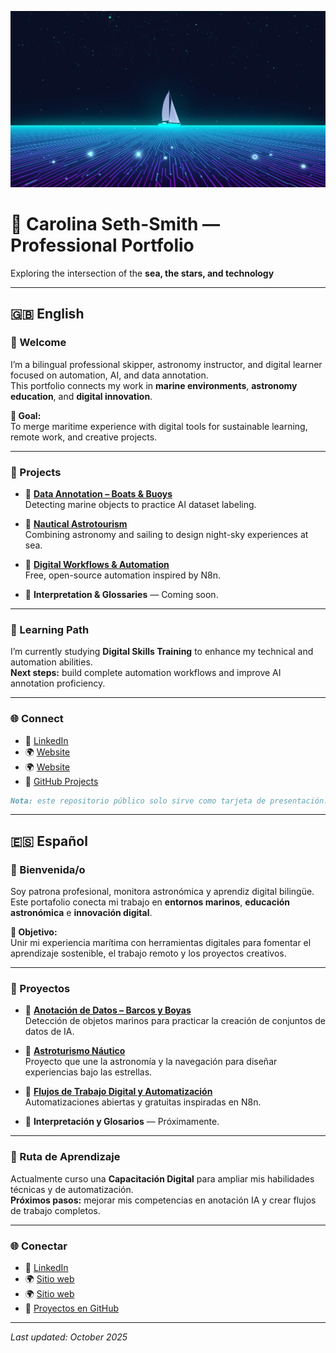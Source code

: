 ![Header Banner](./banner.jpg)

# 🌊 Carolina Seth-Smith — Professional Portfolio  
Exploring the intersection of the **sea, the stars, and technology**

---

## 🇬🇧 English

### 👋 Welcome  
I’m a bilingual professional skipper, astronomy instructor, and digital learner focused on automation, AI, and data annotation.  
This portfolio connects my work in **marine environments**, **astronomy education**, and **digital innovation**.

**🎯 Goal:**  
To merge maritime experience with digital tools for sustainable learning, remote work, and creative projects.

---

### 🚀 Projects
- 🔹 [**Data Annotation – Boats & Buoys**](https://github.com/carolinasethsmith-dotcom/data-annotation-boats-buoys)  
  Detecting marine objects to practice AI dataset labeling.

- 🔹 [**Nautical Astrotourism**](https://github.com/carolinasethsmith-dotcom/Nautical_Astrotourism)  
  Combining astronomy and sailing to design night-sky experiences at sea.

- 🔹 [**Digital Workflows & Automation**](https://github.com/carolinasethsmith-dotcom/Digital_Workflows_and_Automation)  
  Free, open-source automation inspired by N8n.

- 🔹 **Interpretation & Glossaries** — Coming soon.

---

### 🧭 Learning Path
I’m currently studying **Digital Skills Training** to enhance my technical and automation abilities.  
**Next steps:** build complete automation workflows and improve AI annotation proficiency.

---

### 🌐 Connect
- 🔗 [LinkedIn](https://linkedin.com/in/yourprofile)  
- 🌍 [Website](https://boatlicencespain.com)
- 🌍 [Website](https://astroturismonautico.com)  
- 🐙 [GitHub Projects](https://github.com/carolinasethsmith-dotcom)
```markdown
Nota: este repositorio público solo sirve como tarjeta de presentación. El código completo y los datos están en repositorios privados por protección comercial.
```
---

## 🇪🇸 Español

### 👋 Bienvenida/o  
Soy patrona profesional, monitora astronómica y aprendiz digital bilingüe.  
Este portafolio conecta mi trabajo en **entornos marinos**, **educación astronómica** e **innovación digital**.

**🎯 Objetivo:**  
Unir mi experiencia marítima con herramientas digitales para fomentar el aprendizaje sostenible, el trabajo remoto y los proyectos creativos.

---

### 🚀 Proyectos
- 🔹 [**Anotación de Datos – Barcos y Boyas**](https://github.com/carolinasethsmith-dotcom/data-annotation-boats-buoys)  
  Detección de objetos marinos para practicar la creación de conjuntos de datos de IA.

- 🔹 [**Astroturismo Náutico**](https://github.com/carolinasethsmith-dotcom/Nautical_Astrotourism)  
  Proyecto que une la astronomía y la navegación para diseñar experiencias bajo las estrellas.

- 🔹 [**Flujos de Trabajo Digital y Automatización**](https://github.com/carolinasethsmith-dotcom/Digital_Workflows_and_Automation)  
  Automatizaciones abiertas y gratuitas inspiradas en N8n.

- 🔹 **Interpretación y Glosarios** — Próximamente.

---

### 🧭 Ruta de Aprendizaje
Actualmente curso una **Capacitación Digital** para ampliar mis habilidades técnicas y de automatización.  
**Próximos pasos:** mejorar mis competencias en anotación IA y crear flujos de trabajo completos.

---

### 🌐 Conectar
- 🔗 [LinkedIn](https://linkedin.com/in/yourprofile)  
- 🌍 [Sitio web](https://boatlicencespain.com)
- 🌍 [Sitio web](https://astroturismonautico.com) 
- 🐙 [Proyectos en GitHub](https://github.com/carolinasethsmith-dotcom)

---

_Last updated: October 2025_

